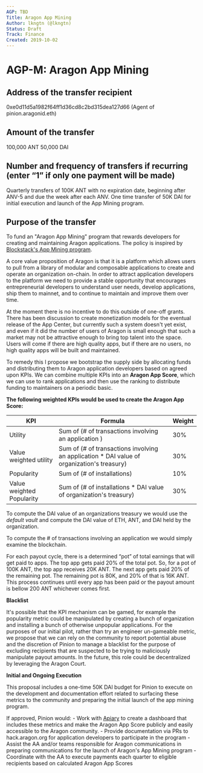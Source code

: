 ```yaml
---
AGP: TBD
Title: Aragon App Mining
Author: lkngtn (@lkngtn)
Status: Draft
Track: Finance
Created: 2019-10-02
---
```


# AGP-M: Aragon App Mining

## Address of the transfer recipient

0xe0d11d5a1982f64ff1d36cd8c2bd315dea127d66 (Agent of pinion.aragonid.eth)

## Amount of the transfer

100,000 ANT
50,000 DAI

## Number and frequency of transfers if recurring (enter “1” if only one payment will be made)

Quarterly transfers of 100K ANT with no expiration date, beginning after ANV-5 and due the week after each ANV.
One time transfer of 50K DAI for initial execution and launch of the App Mining program.

## Purpose of the transfer

To fund an "Aragon App Mining" program that rewards developers for creating and maintaining Aragon applications. The policy is inspired by [Blockstack's App Mining program](https://app.co/mining).

A core value proposition of Aragon is that it is a platform which allows users to pull from a library of modular and composable applications to create and operate an organization on-chain. In order to attract application developers to the platform we need to provide a stable opportunity that encourages entrepreneurial developers to understand user needs, develop applications, ship them to mainnet, and to continue to maintain and improve them over time.

At the moment there is no incentive to do this outside of one-off grants. There has been discussion to create monetization models for the eventual release of the App Center, but currently such a system doesn't yet exist, and even if it did the number of users of Aragon is small enough that such a market may not be attractive enough to bring top talent into the space. Users will come if there are high quality apps, but if there are no users, no high quality apps will be built and maintained.

To remedy this I propose we bootstrap the supply side by allocating funds and distributing them to Aragon application developers based on agreed upon KPIs. We can combine multiple KPIs into an **Aragon App Score**, which we can use to rank applications and then use the ranking to distribute funding to maintainers on a periodic basic.

**The following weighted KPIs would be used to create the Aragon App Score:**

| KPI | Formula | Weight |
| -------- | -------- | -------- |
| Utility    | Sum of (# of transactions involving an application ) | 30%  |
| Value weighted utility    | Sum of (# of transactions involving an application * DAI value of organization's treasury) | 30%    |
| Popularity    | Sum of (# of installations) | 10%  |
| Value weighted Popularity    | Sum of (# of installations *  DAI value of organization's treasury) | 30% |

To compute the DAI value of an organizations treasury we would use the *default vault* and compute the DAI value of ETH, ANT, and DAI held by the organization.

To compute the # of transactions involving an application we would simply examine the blockchain.   

For each payout cycle, there is a determined “pot” of total earnings that will get paid to apps. The top app gets paid 20% of the total pot. So, for a pot of 100K ANT, the top app receives 20K ANT. The next app gets paid 20% of the remaining pot. The remaining pot is 80K, and 20% of that is 16K ANT. This process continues until every app has been paid or the payout amount is bellow 200 ANT whichever comes first.

**Blacklist**

It's possible that the KPI mechanism can be gamed, for example the popularity metric could be manipulated by creating a bunch of organization and installing a bunch of otherwise unpopular applications. For the purposes of our initial pilot, rather than try an engineer un-gameable metric, we propose that we can rely on the community to report potential abuse and the discretion of Pinion to manage a blacklist for the purpose of excluding recipients that are suspected to be trying to maliciously manipulate payout amounts. In the future, this role could be decentralized by leveraging the Aragon Court.

**Initial and Ongoing Execution**

This proposal includes a one-time 50K DAI budget for Pinion to execute on the development and documentation effort related to surfacing these metrics to the community and preparing the initial launch of the app mining program.

If approved, Pinion would:
    - Work with [Apiary](apiary.1hive.org) to create a dashboard that includes these metrics and make the Aragon App Score publicly and easily accessible to the Aragon community.
    - Provide documentation via PRs to hack.aragon.org for application developers to participate in the program
    - Assist the AA and/or teams responsible for Aragon communications in preparing communications for the launch of Aragon's App Mining program
    - Coordinate with the AA to execute payments each quarter to eligible recipients based on calculated Aragon App Scores
